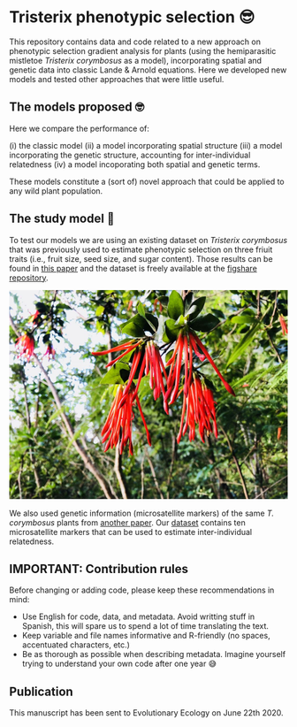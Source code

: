# Tristerix phenotypic selection :sunglasses:

This repository contains data and code related to a new approach on phenotypic selection gradient analysis for plants (using the hemiparasitic mistletoe _Tristerix corymbosus_ as a model), incorporating spatial and genetic data into classic Lande & Arnold equations. Here we developed new models and tested other approaches that were little useful.

## The models proposed :nerd_face:
Here we compare the performance of:

(i) the classic model
(ii) a model incorporating spatial structure
(iii) a model incorporating the genetic structure, accounting for inter-individual relatedness
(iv) a model incoporating both spatial and genetic terms.

These models constitute a (sort of) novel approach that could be applied to any wild plant population.

## The study model :leaves:
To test our models we are using an existing dataset on  _Tristerix corymbosus_ that was previously used to estimate phenotypic selection on three friuit traits (i.e., fruit size, seed size, and sugar content). Those results can be found in [this paper](https://www.nature.com/articles/srep45371) and the dataset is freely available at the [figshare repository](http://dx.doi.org/10.6084/m9.figshare.4614769).

![Tristerix corymbosus](/images/tristerix.jpg)

We also used genetic information (microsatellite markers) of the same _T. corymbosus_ plants from [another paper](https://doi.org/10.1016/j.scitotenv.2018.10.125). Our [dataset](https://doi.org/10.6084/m9.figshare.4728721) contains ten microsatellite markers that can be used to estimate inter-individual relatedness.

## IMPORTANT: Contribution rules

Before changing or adding code, please keep these recommendations in mind:

- Use English for code, data, and metadata. Avoid writting stuff in Spanish, this will spare us to spend a lot of time translating the text.
- Keep variable and file names informative and R-friendly (no spaces, accentuated characters, etc.)
- Be as thorough as possible when describing metadata. Imagine yourself trying to understand your own code after one year :sweat_smile:

## Publication

This manuscript has been sent to Evolutionary Ecology on June 22th 2020.